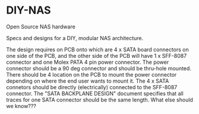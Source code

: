 # DIY-NAS
Open Source NAS hardware

Specs and designs for a DIY, modular NAS architecture.



The design requires on PCB onto which are 4 x SATA board connectors on one side of the PCB, and the other side of the PCB will have 1 x SFF-8087 connector and one Molex PATA 4 pin power connector.
The power connector should be a 90 deg connector and should be thru-hole mounted.
There should be 4 location on the PCB to mount the power connector depending on where the end user wants to mount it.
The 4 x SATA connetors should be directly (electrically) connected to the SFF-8087 connector. 
The "SATA BACKPLANE DESIGN" document specifies that all traces for one SATA connector should be the same length. What else should we know???
